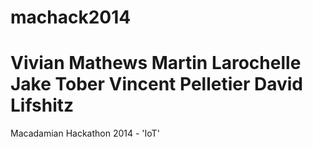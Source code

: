 machack2014
===========
Vivian Mathews
Martin Larochelle
Jake Tober
Vincent Pelletier
David Lifshitz
===========
Macadamian Hackathon 2014 - 'IoT'
